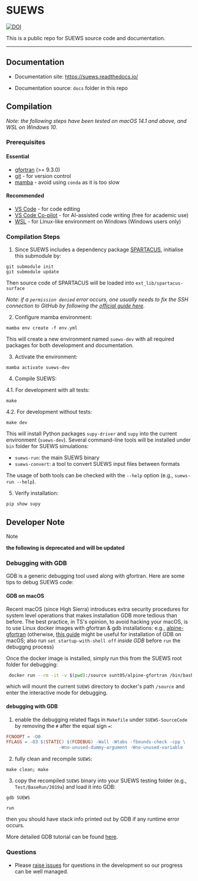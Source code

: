 # SUEWS

[![DOI](https://zenodo.org/badge/DOI/10.5281/zenodo.5721639.svg)](https://doi.org/10.5281/zenodo.5721639)

This is a public repo for SUEWS source code and documentation.

---



## Documentation

* Documentation site: <https://suews.readthedocs.io/>

* Documentation source: `docs` folder in this repo


## Compilation

*Note: the following steps have been tested on macOS 14.1 and above, and WSL on Windows 10.*

### Prerequisites

#### Essential
* [gfortran](https://gcc.gnu.org/wiki/GFortran) (>= 9.3.0)
* [git](https://git-scm.com/) - for version control
* [mamba](https://mamba.readthedocs.io/en/latest/) - avoid using `conda` as it is too slow

#### Recommended
* [VS Code](https://code.visualstudio.com/) - for code editing
* [VS Code Co-pilot](https://marketplace.visualstudio.com/items?itemName=GitHub.copilot) - for AI-assisted code writing (free for academic use)
* [WSL](https://docs.microsoft.com/en-us/windows/wsl/install-win10) - for Linux-like environment on Windows (Windows users only)

### Compilation Steps

1. Since SUEWS includes a dependency package [SPARTACUS](https://github.com/Urban-Meteorology-Reading/spartacus-surface), initialise this submodule by:
```shell
git submodule init
git submodule update
```

Then source code of SPARTACUS will be loaded into `ext_lib/spartacus-surface`

*Note: if a `permission denied` error occurs, one usually needs to fix the SSH connection to GitHub by following the [official guide here](https://docs.github.com/en/github/authenticating-to-github/connecting-to-github-with-ssh).*

2. Configure mamba environment:
```shell
mamba env create -f env.yml
```
This will create a new environment named `suews-dev` with all required packages for both development and documentation.

3. Activate the environment:
```shell
mamba activate suews-dev
```

4. Compile SUEWS:

4.1. For development with all tests:
```shell
make
```

4.2. For development without tests:
```shell
make dev
```

This will install Python packages `supy-driver` and `supy` into the current environment (`suews-dev`).
Several command-line tools will be installed under `bin` folder for SUEWS simulations:
- `suews-run`: the main SUEWS binary
- `suews-convert`: a tool to convert SUEWS input files between formats

The usage of both tools can be checked with the `--help` option (e.g., `suews-run --help`).

5. Verify installation:
```shell
pip show supy
```



## Developer Note

> [!NOTE]
> **the following is deprecated and will be updated**

<!-- When doing `pip install -e supy-driver` using WSL in VS Code on Windows 10 I got the error "[Errno 13] Permission denied: 'build/bdist.linux-x86_64/wheel/supy_driver-2021a2.dist-info'". The solution was in the Windows file explorer to right-click the project directory (SUEWS) -> properties -> security -> edit -> everyone -> tick allow -> apply.

### Branch

#### `master` branch

`master` is the main branch that keeps milestone and stable features.
  * `push` is restricted to admin members.

If one needs to fix a bug or implement a new feature, please open an issue with details and then submit a pull request with respect to that issue.


### Documentation

* Please keep the development changes in [CHANGELOG.md](CHANGELOG.md).

### Test

Whenever changes are made, please run `make test` in the repo root to check if your changes are working or not.
If any error, please resolve it or justify that the test is giving false alarm.

#### Tests and purposes
`make test` will perform the following checks:

- if single-grid-multi-year run could be successful: to check if multi-year run is functional;
- if multi-grid-multi-year run could be successful: to check if multi-grid run is functional;
- if test run results could match those from the standard run (runs under `BaseRun`): to check if any non-functional changes would break the current code;
- if all physics schemes are working: to check possible invalid physics schemes.

<!-- #### Workflow
The test workflow is as follows (details refer to the Makefile `test` recipe and related python code):

1. clean existing build and rebuild the code;
2. create a temporary directory as working directory to perform checks;
3. copy the rebuilt `SUEWS_{version}` binary to the temporary folder;
4. copy the version specific input files under `Release/InputTables/{version}` to the temporary folder (see below for its preparation);
5. run python code to perform the above checks and write out test results to the console:
   1. if all tests are successful, the code is generally good to go;
   2. if any test failed, we NEED to look into the reasons for the failure and resolve them before any further feature-added operations. -->

<!-- #### Preparation of tests

1. Prepare a base run:
   - under `Test/BaseRun`, create a folder named with version/feature info (e.g., `2019a`);
   - perform a simulation to produce example output files, which will later be used as standard run to verify the correct code functionalities.

   *Note: all the above input files will be automatically copied under `Release/InputTables` with explicit version/feature (e.g., `Release/InputTables/2019a`) and later archived in public releases for users; so carefully construct test data to include in the input files.*
2. Configure test namelist file `Test/code/BTS_config.nml`:

   - `name_exe`: the SUEWS binary name that will be used for testing.
   - `dir_exe`: the directory to copy `name_exe`.
   - `dir_input`: the directory to copy input files; suggested to be `Release/InputTables/{version}`.
   - `dir_baserun`: the base run against which to test identity in results. -->

### Debugging with GDB

GDB is a generic debugging tool used along with gfortran.
Here are some tips to debug SUEWS code:

#### GDB on macOS

Recent macOS (since High Sierra) introduces extra security procedures for system level operations that makes installation GDB more tedious than before.
The best practice, in TS's opinion, to avoid hacking your macOS, is to use Linux docker images with gfortran & gdb installations: e.g., [alpine-gfortran](https://github.com/cmplopes/alpine-gfortran)
(otherwise, [this guide](https://dev.to/jasonelwood/setup-gdb-on-macos-in-2020-489k#generate-cert) might be useful for installation of GDB on macOS; also run `set startup-with-shell off` *inside GDB* before `run` the debuggng process)

Once the docker image is installed, simply run this from the SUEWS root folder for debugging:

```bash
 docker run --rm -it -v $(pwd):/source sunt05/alpine-gfortran /bin/bash

```
 which will mount the current `SUEWS` directory to docker's path `/source` and enter the interactive mode for debugging.


#### debugging with GDB

1. enable the debugging related flags in `Makefile` under `SUEWS-SourceCode` by removing the `#` after the equal sign `=`:

```makefile
FCNOOPT = -O0
FFLAGS = -O3 $(STATIC) $(FCDEBUG) -Wall -Wtabs -fbounds-check -cpp \
					-Wno-unused-dummy-argument -Wno-unused-variable
```

2. fully clean and recompile `SUEWS`:
```
make clean; make
```

3. copy the recompiled `SUEWS` binary into your SUEWS testing folder (e.g., `Test/BaseRun/2019a`) and load it into GDB:

```
gdb SUEWS

run

```
then you should have stack info printed out by GDB if any runtime error occurs.

More detailed GDB tutorial can be found [here](https://github.com/jackrosenthal/gdb-tutorial/blob/master/notes.pdf).



### Questions

* Please [raise issues](https://github.com/UMEP-dev/SUEWS/issues/new) for questions in the development so our progress can be well managed.
